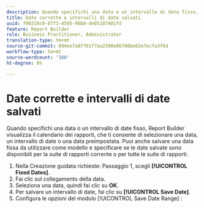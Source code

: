 ```yaml
---
description: Quando specifichi una data o un intervallo di date fisso, Report Builder visualizza il calendario dei rapporti, che ti consente di selezionare una data, un intervallo di date o una data preimpostata. Puoi anche salvare una data fissa da utilizzare come modello e specificare se le date salvate sono disponibili per la suite di rapporti corrente o per tutte le suite di rapporti.
title: Date corrette e intervalli di date salvati
uuid: f00218c0-07f3-4505-98b0-de05187401fd
feature: Report Builder
role: Business Practitioner, Administrator
translation-type: tm+mt
source-git-commit: 894ee7a8f761f7aa2590e06708be82e7ecfa3f6d
workflow-type: tm+mt
source-wordcount: '160'
ht-degree: 8%

---
```



# Date corrette e intervalli di date salvati

Quando specifichi una data o un intervallo di date fisso, Report Builder visualizza il calendario dei rapporti, che ti consente di selezionare una data, un intervallo di date o una data preimpostata. Puoi anche salvare una data fissa da utilizzare come modello e specificare se le date salvate sono disponibili per la suite di rapporti corrente o per tutte le suite di rapporti.

1. Nella Creazione guidata richieste: Passaggio 1, scegli **[!UICONTROL Fixed Dates]**.
1. Fai clic sul collegamento della data.
1. Seleziona una data, quindi fai clic su **OK**.
1. Per salvare un intervallo di date, fai clic su **[!UICONTROL Save Date]**.
1. Configura le opzioni del modulo [!UICONTROL Save Date Range] :
